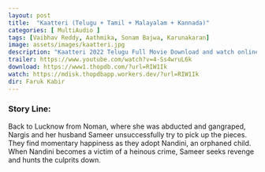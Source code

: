 ```yaml
---
layout: post
title:  "Kaatteri (Telugu + Tamil + Malayalam + Kannada)"
categories: [ MultiAudio ]
tags: [Vaibhav Reddy, Aathmika, Sonam Bajwa, Karunakaran]
image: assets/images/kaatteri.jpg
description: "Kaatteri 2022 Telugu Full Movie Download and watch online 720p low file size 500 mb."
trailer: https://www.youtube.com/watch?v=4-Ss4wruL6k
download: https://www1.thopdb.com/?url=RIW1Ik
watch: https://mdisk.thopdbapp.workers.dev/?url=RIW1Ik
dir: Faruk Kabir
---
```


### Story Line:
Back to Lucknow from Noman, where she was abducted and gangraped, Nargis and her husband Sameer unsuccessfully try to pick up the pieces. They find momentary happiness as they adopt Nandini, an orphaned child. When Nandini becomes a victim of a heinous crime, Sameer seeks revenge and hunts the culprits down.
